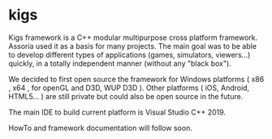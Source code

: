 # kigs

Kigs framework is a C++ modular multipurpose cross platform framework.
Assoria used it as a basis for many projects.
The main goal was to be able to develop different types of applications (games, simulators, viewers...) quickly,
in a totally independent manner (without any "black box"). 

We decided to first open source the framework for Windows platforms ( x86 , x64 , for openGL and D3D, WUP D3D ). 
Other platforms ( iOS, Android, HTML5... ) are still private but could also be open source in the future.

The main IDE to build current platform is Visual Studio C++ 2019.

HowTo and framework documentation will follow soon.

